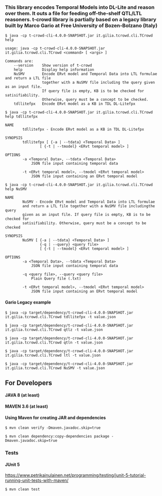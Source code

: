 ### This library encodes Temporal Models into DL-Lite and reason over them. It outs a file for feeding off-the-shelf QTL/LTL reasoners. t-crowd library is partially based on a legacy library built by Marco Gario at Free University of Bozen-Bolzano (Italy)

`$ java -cp t-crowd-cli-4.0.0-SNAPSHOT.jar it.gilia.tcrowd.cli.TCrowd help`

```
usage: java -cp t-crowd-cli-4.0.0-SNAPSHOT.jar it.gilia.tcrowd.cli.TCrowd <command> [ <args> ]

Commands are:
    --version    Show version of t-crowd
    help         Display help information
    NuSMV        Encode ERvt model and Temporal Data into LTL formulae and return a LTL file 
                 together with a NuSMV file including the query given as an input file. 
                 If query file is empty, KB is to be checked for satisifiability. 
                 Otherwise, query must be a concept to be checked.
    tdllitefpx   Encode ERvt model as a KB in TDL DL-Litefpx

```

`$ java -cp t-crowd-cli-4.0.0-SNAPSHOT.jar it.gilia.tcrowd.cli.TCrowd help tdllitefpx`

```
NAME
        tdllitefpx - Encode ERvt model as a KB in TDL DL-Litefpx

SYNOPSIS
        tdllitefpx [ {-a | --tdata} <Temporal Data> ]
                [ {-t | --tmodel} <ERvt temporal model> ]

OPTIONS
        -a <Temporal Data>, --tdata <Temporal Data>
            JSON file input containing temporal data

        -t <ERvt temporal model>, --tmodel <ERvt temporal model>
            JSON file input containing an ERvt temporal model

```

`$ java -cp t-crowd-cli-4.0.0-SNAPSHOT.jar it.gilia.tcrowd.cli.TCrowd help NuSMV`

```
NAME
        NuSMV - Encode ERvt model and Temporal Data into LTL formulae
        and return a LTL file together with a NuSMV file includingthe query
        given as an input file. If query file is empty, KB is to be checked for
        satisifiability. Otherwise, query must be a concept to be checked

SYNOPSIS
        NuSMV [ {-a | --tdata} <Temporal Data> ]
                {-q | --query} <query file>
                [ {-t | --tmodel} <ERvt temporal model> ]

OPTIONS
        -a <Temporal Data>, --tdata <Temporal Data>
            JSON file input containing temporal data

        -q <query file>, --query <query file>
            Plain Query file (.txt)

        -t <ERvt temporal model>, --tmodel <ERvt temporal model>
            JSON file input containing an ERvt temporal model

```


#### Gario Legacy example

`$ java -cp target/dependency/t-crowd-cli-4.0.0-SNAPSHOT.jar it.gilia.tcrowd.cli.TCrowd tdllitefpx -t value.json`

`$ java -cp target/dependency/t-crowd-cli-4.0.0-SNAPSHOT.jar it.gilia.tcrowd.cli.TCrowd qtlz -t value.json`

`$ java -cp target/dependency/t-crowd-cli-4.0.0-SNAPSHOT.jar it.gilia.tcrowd.cli.TCrowd qtln -t value.json`

`$ java -cp target/dependency/t-crowd-cli-4.0.0-SNAPSHOT.jar it.gilia.tcrowd.cli.TCrowd ltl -t value.json`

`$ java -cp target/dependency/t-crowd-cli-4.0.0-SNAPSHOT.jar it.gilia.tcrowd.cli.TCrowd NuSMV -t value.json`


## For Developers

#### JAVA 8 (at least)
#### MAVEN 3.6 (at least)

#### Using Maven for creating JAR and dependencies

```
$ mvn clean verify -Dmaven.javadoc.skip=true

$ mvn clean dependency:copy-dependencies package -Dmaven.javadoc.skip=true

```
### Tests
#### JUnit 5
https://www.petrikainulainen.net/programming/testing/junit-5-tutorial-running-unit-tests-with-maven/

`$ mvn clean test`

